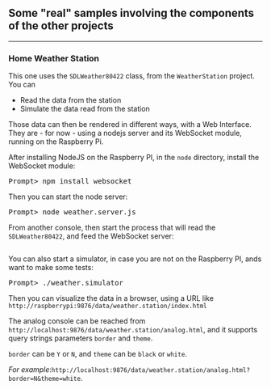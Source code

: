 ## Some "real" samples involving the components of the other projects ##
---

### Home Weather Station ###
This one uses the <code>SDLWeather80422</code> class, from the <code>WeatherStation</code> project.
You can
- Read the data from the station 
- Simulate the data read from the station

Those data can then be rendered in different ways, with a Web Interface.
They are - for now - using a nodejs server and its WebSocket module, running on the Raspberry Pi.

After installing NodeJS on the Raspberry PI, in the <code>node</code> directory, install the WebSocket module:
<pre>
Prompt> npm install websocket
</pre>

Then you can start the node server:
<pre>
Prompt> node weather.server.js
</pre>

From another console, then start the process that will read the <code>SDLWeather80422</code>, and feed the WebSocket server:

<pre>
</pre>

You can also start a simulator, in case you  are not on the Raspberry PI, ands want to make some tests:
<pre>
Prompt> ./weather.simulator
</pre>

Then you can visualize the data in a browser, using a URL like 
<code>http://raspberrypi:9876/data/weather.station/index.html</code>

The analog console can be reached from <code>http://localhost:9876/data/weather.station/analog.html</code>, 
and it supports query strings parameters <code>border</code> and <code>theme</code>.

<code>border</code> can be <code>Y</code> or <code>N</code>, and <code>theme</code> can be <code>black</code> or <code>white</code>.

_For example_:<code>http://localhost:9876/data/weather.station/analog.html?border=N&theme=white</code>.

